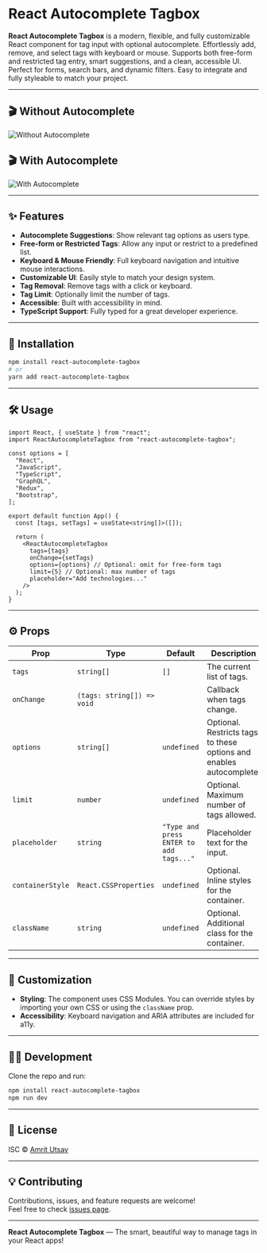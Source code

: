 # React Autocomplete Tagbox

**React Autocomplete Tagbox** is a modern, flexible, and fully customizable React component for tag input with optional autocomplete. Effortlessly add, remove, and select tags with keyboard or mouse. Supports both free-form and restricted tag entry, smart suggestions, and a clean, accessible UI. Perfect for forms, search bars, and dynamic filters. Easy to integrate and fully styleable to match your project.

---


## 🎬 Without Autocomplete

![Without Autocomplete](https://i.postimg.cc/TP9hz6qG/withoutautocomplete.gif)


## 🎬 With Autocomplete

![With Autocomplete](https://i.postimg.cc/4yr36NZv/withautocomplete.gif
)
<!-- Replace with your actual video link or upload to GitHub and use the raw URL -->


---

## ✨ Features

- **Autocomplete Suggestions**: Show relevant tag options as users type.
- **Free-form or Restricted Tags**: Allow any input or restrict to a predefined list.
- **Keyboard & Mouse Friendly**: Full keyboard navigation and intuitive mouse interactions.
- **Customizable UI**: Easily style to match your design system.
- **Tag Removal**: Remove tags with a click or keyboard.
- **Tag Limit**: Optionally limit the number of tags.
- **Accessible**: Built with accessibility in mind.
- **TypeScript Support**: Fully typed for a great developer experience.

---

## 🚀 Installation

```bash
npm install react-autocomplete-tagbox
# or
yarn add react-autocomplete-tagbox
```

---

## 🛠️ Usage

```tsx
import React, { useState } from "react";
import ReactAutocompleteTagbox from "react-autocomplete-tagbox";

const options = [
  "React",
  "JavaScript",
  "TypeScript",
  "GraphQL",
  "Redux",
  "Bootstrap",
];

export default function App() {
  const [tags, setTags] = useState<string[]>([]);

  return (
    <ReactAutocompleteTagbox
      tags={tags}
      onChange={setTags}
      options={options} // Optional: omit for free-form tags
      limit={5} // Optional: max number of tags
      placeholder="Add technologies..."
    />
  );
}
```

---

## ⚙️ Props

| Prop             | Type                       | Default                                 | Description                                                         |
| ---------------- | -------------------------- | --------------------------------------- | ------------------------------------------------------------------- |
| `tags`           | `string[]`                 | `[]`                                    | The current list of tags.                                           |
| `onChange`       | `(tags: string[]) => void` |                                         | Callback when tags change.                                          |
| `options`        | `string[]`                 | `undefined`                             | Optional. Restricts tags to these options and enables autocomplete. |
| `limit`          | `number`                   | `undefined`                             | Optional. Maximum number of tags allowed.                           |
| `placeholder`    | `string`                   | `"Type and press ENTER to add tags..."` | Placeholder text for the input.                                     |
| `containerStyle` | `React.CSSProperties`      | `undefined`                             | Optional. Inline styles for the container.                          |
| `className`      | `string`                   | `undefined`                             | Optional. Additional class for the container.                       |

---

## 🎨 Customization

- **Styling**: The component uses CSS Modules. You can override styles by importing your own CSS or using the `className` prop.
- **Accessibility**: Keyboard navigation and ARIA attributes are included for a11y.

---

## 🧑‍💻 Development

Clone the repo and run:

```bash
npm install react-autocomplete-tagbox
npm run dev
```

---
## 📝 License

ISC © [Amrit Utsav](https://github.com/ecargsid-eht)

---

## 💡 Contributing

Contributions, issues, and feature requests are welcome!  
Feel free to check [issues page](https://github.com/ecargsid-eht/react-autocomplete-tagbox/issues).


---

**React Autocomplete Tagbox** — The smart, beautiful way to manage tags in your React apps!
